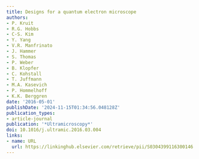 ```yaml
---
title: Designs for a quantum electron microscope
authors:
- P. Kruit
- R.G. Hobbs
- C-S. Kim
- Y. Yang
- V.R. Manfrinato
- J. Hammer
- S. Thomas
- P. Weber
- B. Klopfer
- C. Kohstall
- T. Juffmann
- M.A. Kasevich
- P. Hommelhoff
- K.K. Berggren
date: '2016-05-01'
publishDate: '2024-11-15T01:34:56.048128Z'
publication_types:
- article-journal
publication: '*Ultramicroscopy*'
doi: 10.1016/j.ultramic.2016.03.004
links:
- name: URL
  url: https://linkinghub.elsevier.com/retrieve/pii/S0304399116300146
---
```

